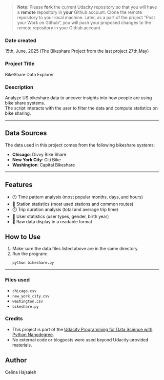 >**Note**: Please **fork** the current Udacity repository so that you will have a **remote** repository in **your** Github account. Clone the remote repository to your local machine. Later, as a part of the project "Post your Work on Github", you will push your proposed changes to the remote repository in your Github account.

### Date created
15th, June, 2025 (The Bikeshare Project from the last project 27th,May)

### Project Title
BikeShare Data Explorer

### Description

Analyze US bikeshare data to uncover insights into how people are using bike share systems.  
The script interacts with the user to filter the data and compute statistics on bike sharing.

---

## Data Sources
The data used in this project comes from the following bikeshare systems:

- **Chicago**: Divvy Bike Share  
- **New York City**: Citi Bike  
- **Washington**: Capital Bikeshare

---

## Features
- 🕒 Time pattern analysis (most popular months, days, and hours)
- 🚉 Station statistics (most used stations and common routes)
- ⏱️ Trip duration analysis (total and average trip time)
- 👥 User statistics (user types, gender, birth year)
- 📄 Raw data display in a readable format

## How to Use
1. Make sure the data files listed above are in the same directory.
2. Run the program:
   ```bash
   python bikeshare.py

---


### Files used
- `chicago.csv`
- `new_york_city.csv`
- `washington.csv`
- `bikeshare.py`

### Credits
- This project is part of the [Udacity Programming for  Data Science with Python Nanodegree](https://www.udacity.com/enrollment/nd104-palestine).
- No external code or blogposts were used beyond Udacity-provided materials.

## Author
Celina Hajsaleh
